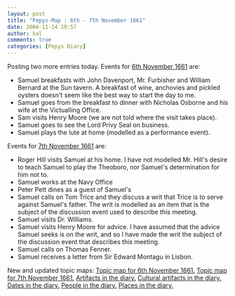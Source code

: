 ```yaml
---
layout: post
title: "Pepys-Map : 6th - 7th November 1661"
date: 2004-11-14 19:57
author: kal
comments: true
categories: [Pepys Diary]
---
```

Posting two more entries today.
Events for <a href="http://www.pepysdiary.com/archive/1661/11/06/index.php">6th November 1661</a> are:
<ul>
<li>Samuel breakfasts with John Davenport, Mr. Furbisher and William Bernard at the Sun tavern. A breakfast of wine, anchovies and pickled oysters doesn't seem like the best way to start the day to me.</li>
<li>Samuel goes from the breakfast to dinner with Nicholas Osborne and his wife at the Victualling Office.</li>
<li>Sam visits Henry Moore (we are not told where the visit takes place).</li>
<li>Samuel goes to see the Lord Privy Seal on business.</li>
<li>Samuel plays the lute at home (modelled as a performance event).</li>
</ul>
Events for <a href="http://www.pepysdiary.com/archive/1661/11/07/index.php">7th November 1661</a> are:
<ul>
<li>Roger Hill visits Samuel at his home. I have not modelled Mr. Hill's desire to teach Samuel to play the Theoboro, nor Samuel's determination for him not to.</li>
<li>Samuel works at the Navy Office</li>
<li>Peter Pett dines as a guest of Samuel's</li>
<li>Samuel calls on Tom Trice and they discuss a writ that Trice is to serve against Samuel's father. The writ is modelled as an item that is the subject of the discussion event used to describe this meeting.</li>
<li>Samuel visits Dr. Williams.</li>
<li>Samuel visits Henry Moore for advice. I have assumed that the advice Samuel seeks is on the writ, and so I have made the writ the subject of the discussion event that describes this meeting.</li>
<li>Samuel calls on Thomas Fenner.</li>
<li>Samuel receives a letter from Sir Edward Montagu in Lisbon.</li>
</ul>

<!--more-->
New and updated topic maps:
<a href="http://www.techquila.com/blog/archives/16611106.ltm">Topic map for 6th November 1661.</a>
<a href="http://www.techquila.com/blog/archives/16611107.ltm">Topic map for 7th November 1661.</a>
<a href="http://www.techquila.com/blog/archives/pepys-diary-artifacts.ltm">Artifacts in the diary.</a>
<a href="http://www.techquila.com/blog/archives/pepys-diary-culture.ltm">Cultural artifacts in the diary.</a>
<a href="http://www.techquila.com/blog/archives/pepys-diary-dates.ltm">Dates in the diary.</a>
<a href="http://www.techquila.com/blog/archives/pepys-diary-people.ltm">People in the diary.</a>
<a href="http://www.techquila.com/blog/archives/pepys-diary-places.ltm">Places in the diary.</a>

